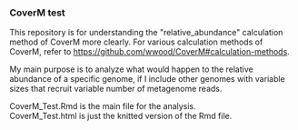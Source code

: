 ### CoverM test
This repository is for understanding the "relative_abundance" calculation method of CoverM more clearly. For various calculation methods of CoverM, refer to <https://github.com/wwood/CoverM#calculation-methods>.

My main purpose is to analyze what would happen to the relative abundance of a specific genome, if I include other genomes with variable sizes that recruit variable number of metagenome reads.

CoverM_Test.Rmd is the main file for the analysis.\
CoverM_Test.html is just the knitted version of the Rmd file.
